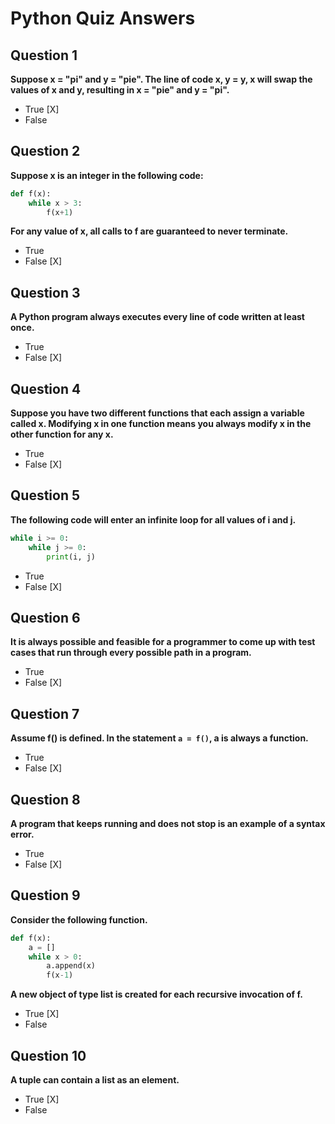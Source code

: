 # Python Quiz Answers

## Question 1
**Suppose x = "pi" and y = "pie". The line of code x, y = y, x will 
swap the values of x and y, resulting in x = "pie" and y = "pi".**
- True [X]
- False

## Question 2
**Suppose x is an integer in the following code:**
```python
def f(x):
    while x > 3:
        f(x+1)
```
**For any value of x, all calls to f are guaranteed to never terminate.**
- True
- False [X]

## Question 3
**A Python program always executes every line of code written at least once.**
- True
- False [X]

## Question 4
**Suppose you have two different functions that each assign a variable called x. 
Modifying x in one function means you always modify x in the other function for any x.**
- True
- False [X]

## Question 5
**The following code will enter an infinite loop for all values of i and j.**
```python
while i >= 0:
    while j >= 0:
        print(i, j)
```
- True
- False [X]

## Question 6
**It is always possible and feasible for a programmer to come up with test cases 
that run through every possible path in a program.**
- True
- False [X]

## Question 7
**Assume f() is defined. In the statement `a = f()`, a is always a function.**
- True
- False [X]

## Question 8
**A program that keeps running and does not stop is an example of a syntax error.**
- True
- False [X]

## Question 9
**Consider the following function.**
```python
def f(x):
    a = []
    while x > 0:
        a.append(x)
        f(x-1)
```
**A new object of type list is created for each recursive invocation of f.**
- True [X]
- False

## Question 10
**A tuple can contain a list as an element.**
- True [X]
- False
